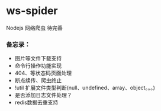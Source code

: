 # ws-spider

Nodejs 网络爬虫 待完善

### 备忘录：

* 图片等文件下载支持
* 命令行操作功能实现
* 404、等状态码页面处理
* 断点续传、爬虫终止
* !util 扩展文件类型判断(null、undefined、array、object。。。)
* 是否添加日志文件处理？
* redis数据去重支持
